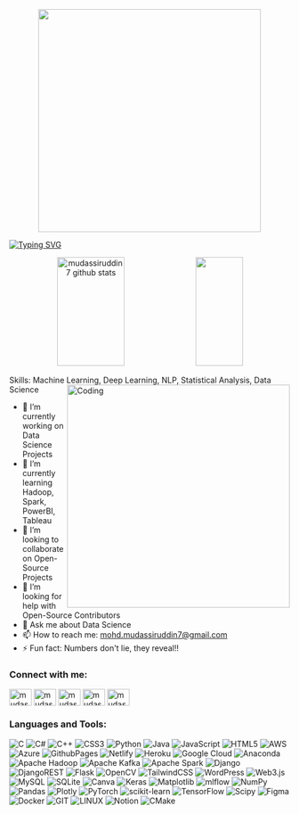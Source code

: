 <div align="center"> <img src="https://randommeme-five.vercel.app/" style="height: 400px;"/> </div>

[![Typing SVG](https://readme-typing-svg.herokuapp.com/?color=f5f5f7&size=35&center=true&vCenter=true&width=1000&lines=Hey,+I'm+Mudassiruddin!!🌐✨;Full-Time+Data+Geek+!!;+I+make+sense+out+of+data+chaos!!;Let's+the+madness+begins!!+🎪🤹‍♂️+:%29)](https://git.io/typing-svg)

<div align="center">  
  <img width="49%" height="195px" src="https://github-readme-stats.vercel.app/api?username=mudassiruddin7&show_icons=true&count_private=true&hide_border=true&title_color=0066cc&icon_color=f5f5f7&text_color=424245&bg_color=f5f5f7" alt="mudassiruddin7 github stats" /> 
  <img width="41%" height="195px" src="https://github-readme-stats.vercel.app/api/top-langs/?username=mudassiruddin7&layout=compact&hide_border=true&title_color=0066cc&text_color=424245&bg_color=f5f5f7" />
</div>

Skills: Machine Learning, Deep Learning, NLP, Statistical Analysis, Data Science
<img align="right" alt="Coding" width="400" src="https://quotes-github-readme.vercel.app/api?type=horizontal&theme=dark">
- 🔭 I’m currently working on Data Science Projects 
- 🌱 I’m currently learning Hadoop, Spark, PowerBI, Tableau
- 👯 I’m looking to collaborate on Open-Source Projects  
- 🤔 I’m looking for help with Open-Source Contributors 
- 💬 Ask me about Data Science 
- 📫 How to reach me: mohd.mudassiruddin7@gmail.com 
- ⚡ Fun fact: Numbers don't lie, they reveal!!

<h3 align="left">Connect with me:</h3>
<p align="left">
<a href="https://github.com/mudassiruddin7" target="blank"><img align="center" src="https://cdn.jsdelivr.net/npm/simple-icons@3.0.1/icons/github.svg" alt="mudassiruddin7" height="30" width="40" /></a>
<a href="https://linkedin.com/in/mudassiruddin21" target="blank"><img align="center" src="https://cdn.jsdelivr.net/npm/simple-icons@3.0.1/icons/linkedin.svg" alt="mudassiruddin21" height="30" width="40" /></a>
<a href="https://instagram.com/mudassiruddin21" target="blank"><img align="center" src="https://cdn.jsdelivr.net/npm/simple-icons@3.0.1/icons/instagram.svg" alt="mudassiruddin21" height="30" width="40" /></a>
<a href="https://www.hackerrank.com/mudassiruddin21" target="blank"><img align="center" src="https://cdn.jsdelivr.net/npm/simple-icons@3.0.1/icons/hackerrank.svg" alt="mudassiruddin21" height="30" width="40" /></a>
<a href="https://www.leetcode.com/mudassiruddin21" target="blank"><img align="center" src="https://cdn.jsdelivr.net/npm/simple-icons@3.0.1/icons/leetcode.svg" alt="mudassiruddin21" height="30" width="40" /></a>
</p>

<h3 align="left">Languages and Tools:</h3>
<p align="left">

![C](https://img.shields.io/badge/c-%2300599C.svg?style=flat-square&logo=c&logoColor=white) ![C#](https://img.shields.io/badge/c%23-%23239120.svg?style=flat-square&logo=c-sharp&logoColor=white) ![C++](https://img.shields.io/badge/c++-%2300599C.svg?style=flat-square&logo=c%2B%2B&logoColor=white) ![CSS3](https://img.shields.io/badge/css3-%231572B6.svg?style=flat-square&logo=css3&logoColor=white) ![Python](https://img.shields.io/badge/python-3670A0?style=flat-square&logo=python&logoColor=ffdd54) ![Java](https://img.shields.io/badge/java-%23ED8B00.svg?style=flat-square&logo=openjdk&logoColor=white) ![JavaScript](https://img.shields.io/badge/javascript-%23323330.svg?style=flat-square&logo=javascript&logoColor=%23F7DF1E) ![HTML5](https://img.shields.io/badge/html5-%23E34F26.svg?style=flat-square&logo=html5&logoColor=white) ![AWS](https://img.shields.io/badge/AWS-%23FF9900.svg?style=flat-square&logo=amazon-aws&logoColor=white) ![Azure](https://img.shields.io/badge/azure-%230072C6.svg?style=flat-square&logo=microsoftazure&logoColor=white) ![GithubPages](https://img.shields.io/badge/github%20pages-121013?style=flat-square&logo=github&logoColor=white) ![Netlify](https://img.shields.io/badge/netlify-%23000000.svg?style=flat-square&logo=netlify&logoColor=#00C7B7) ![Heroku](https://img.shields.io/badge/heroku-%23430098.svg?style=flat-square&logo=heroku&logoColor=white) ![Google Cloud](https://img.shields.io/badge/GoogleCloud-%234285F4.svg?style=flat-square&logo=google-cloud&logoColor=white) ![Anaconda](https://img.shields.io/badge/Anaconda-%2344A833.svg?style=flat-square&logo=anaconda&logoColor=white) ![Apache Hadoop](https://img.shields.io/badge/Apache%20Hadoop-66CCFF?style=flat-square&logo=apachehadoop&logoColor=black) ![Apache Kafka](https://img.shields.io/badge/Apache%20Kafka-000?style=flat-square&logo=apachekafka) ![Apache Spark](https://img.shields.io/badge/Apache%20Spark-FDEE21?style=flat-square&logo=apachespark&logoColor=black) ![Django](https://img.shields.io/badge/django-%23092E20.svg?style=flat-square&logo=django&logoColor=white) ![DjangoREST](https://img.shields.io/badge/DJANGO-REST-ff1709?style=flat-square&logo=django&logoColor=white&color=ff1709&labelColor=gray) ![Flask](https://img.shields.io/badge/flask-%23000.svg?style=flat-square&logo=flask&logoColor=white) ![OpenCV](https://img.shields.io/badge/opencv-%23white.svg?style=flat-square&logo=opencv&logoColor=white) ![TailwindCSS](https://img.shields.io/badge/tailwindcss-%2338B2AC.svg?style=flat-square&logo=tailwind-css&logoColor=white) ![WordPress](https://img.shields.io/badge/WordPress-%23117AC9.svg?style=flat-square&logo=WordPress&logoColor=white) ![Web3.js](https://img.shields.io/badge/web3.js-F16822?style=flat-square&logo=web3.js&logoColor=white) ![MySQL](https://img.shields.io/badge/mysql-%2300000f.svg?style=flat-square&logo=mysql&logoColor=white) ![SQLite](https://img.shields.io/badge/sqlite-%2307405e.svg?style=flat-square&logo=sqlite&logoColor=white) ![Canva](https://img.shields.io/badge/Canva-%2300C4CC.svg?style=flat-square&logo=Canva&logoColor=white) ![Keras](https://img.shields.io/badge/Keras-%23D00000.svg?style=flat-square&logo=Keras&logoColor=white) ![Matplotlib](https://img.shields.io/badge/Matplotlib-%23ffffff.svg?style=flat-square&logo=Matplotlib&logoColor=black) ![mlflow](https://img.shields.io/badge/mlflow-%23d9ead3.svg?style=flat-square&logo=numpy&logoColor=blue) ![NumPy](https://img.shields.io/badge/numpy-%23013243.svg?style=flat-square&logo=numpy&logoColor=white) ![Pandas](https://img.shields.io/badge/pandas-%23150458.svg?style=flat-square&logo=pandas&logoColor=white) ![Plotly](https://img.shields.io/badge/Plotly-%233F4F75.svg?style=flat-square&logo=plotly&logoColor=white) ![PyTorch](https://img.shields.io/badge/PyTorch-%23EE4C2C.svg?style=flat-square&logo=PyTorch&logoColor=white) ![scikit-learn](https://img.shields.io/badge/scikit--learn-%23F7931E.svg?style=flat-square&logo=scikit-learn&logoColor=white) ![TensorFlow](https://img.shields.io/badge/TensorFlow-%23FF6F00.svg?style=flat-square&logo=TensorFlow&logoColor=white) ![Scipy](https://img.shields.io/badge/SciPy-%230C55A5.svg?style=flat-square&logo=scipy&logoColor=%white) ![Figma](https://img.shields.io/badge/figma-%23F24E1E.svg?style=flat-square&logo=figma&logoColor=white) ![Docker](https://img.shields.io/badge/docker-%230db7ed.svg?style=flat-square&logo=docker&logoColor=white) ![GIT](https://img.shields.io/badge/Git-fc6d26?style=flat-square&logo=git&logoColor=white) ![LINUX](https://img.shields.io/badge/Linux-FCC624?style=flat-square&logo=linux&logoColor=black) ![Notion](https://img.shields.io/badge/Notion-%23000000.svg?style=flat-square&logo=notion&logoColor=white) ![CMake](https://img.shields.io/badge/CMake-%23008FBA.svg?style=flat-square&logo=cmake&logoColor=white)
</p>
